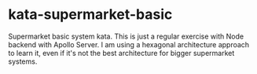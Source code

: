 # kata-supermarket-basic
Supermarket basic system kata. This is just a regular exercise with Node backend with Apollo Server. I am using a hexagonal architecture approach to learn it, even if it's not the best architecture for bigger supermarket systems.
